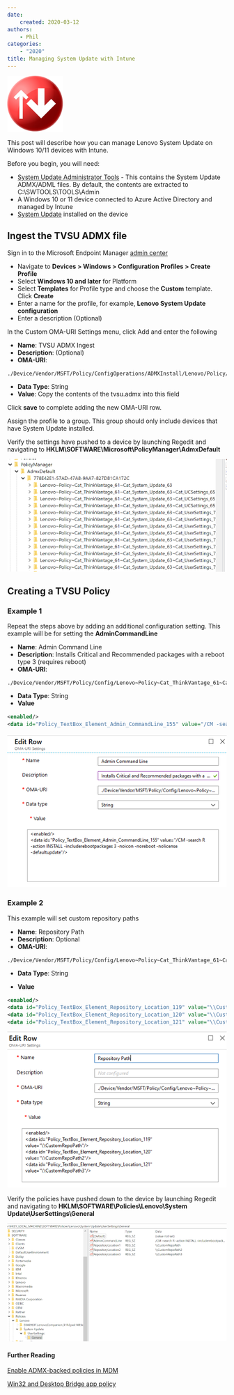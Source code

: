 ```yaml
---
date:
    created: 2020-03-12
authors:
    - Phil
categories:
    - "2020"
title: Managing System Update with Intune
---
```


![System Update Icon](img/2020/manage_su_intune/su.png)

This post will describe how you can manage Lenovo System Update on Windows 10/11 devices with Intune.
<!-- more -->
Before you begin, you will need:

- [System Update Administrator Tools](https://download.lenovo.com/pccbbs/thinkvantage_en/zb59_tvsu_win7_win8_admin59.exe) - This contains the System Update ADMX/ADML files. By default, the contents are extracted to C:\SWTOOLS\TOOLS\Admin
- A Windows 10 or 11 device connected to Azure Active Directory and managed by Intune
- [System Update](https://support.lenovo.com/us/en/solutions/ht037099) installed on the device

## Ingest the TVSU ADMX file

Sign in to the Microsoft Endpoint Manager [admin center](https://endpoint.microsoft.com)

- Navigate to **Devices > Windows > Configuration Profiles > Create Profile**
- Select **Windows 10 and later** for Platform
- Select **Templates** for Profile type and choose the **Custom** template. Click **Create**
- Enter a name for the profile, for example, **Lenovo System Update configuration**
- Enter a description (Optional)

In the Custom OMA-URI Settings menu, click Add and enter the following

- **Name**: TVSU ADMX Ingest
- **Description**: (Optional)
- **OMA-URI**:

```text
./Device/Vendor/MSFT/Policy/ConfigOperations/ADMXInstall/Lenovo/Policy/TVSU
```

- **Data Type**: String
- **Value**: Copy the contents of the tvsu.admx into this field

Click **save** to complete adding the new OMA-URI row.

Assign the profile to a group. This group should only include devices that have System Update installed.

Verify the settings have pushed to a device by launching Regedit and navigating to **HKLM\SOFTWARE\Microsoft\PolicyManager\AdmxDefault**

![Regedit](img/2020/manage_su_intune/image1.jpg)

## Creating a TVSU Policy

### Example 1

Repeat the steps above by adding an additional configuration setting. This example will be for setting the **AdminCommandLine**

- **Name**: Admin Command Line
- **Description**: Installs Critical and Recommended packages with a reboot type 3 (requires reboot)
- **OMA-URI**:

```text
./Device/Vendor/MSFT/Policy/Config/Lenovo~Policy~Cat_ThinkVantage_61~Cat_System_Update_63~Cat_UserSettings_74~Cat_General_78/Policy_Admin_CommandLine_154
```

- **Data Type**: String
- **Value**

```XML
<enabled/>
<data id="Policy_TextBox_Element_Admin_CommandLine_155" value="/CM -search R -action INSTALL -includerebootpackages 3 -noicon -noreboot -nolicense"/>
```

![OMA-URI](img/2020/manage_su_intune/image2.jpg)

### Example 2

This example will set custom repository paths

- **Name**: Repository Path
- **Description**: Optional
- **OMA-URI**:

```text
./Device/Vendor/MSFT/Policy/Config/Lenovo~Policy~Cat_ThinkVantage_61~Cat_System_Update_63~Cat_UserSettings_74~Cat_General_78/Policy_Repository_Location_116
```

- **Data Type**: String

- **Value**

```XML
<enabled/>
<data id="Policy_TextBox_Element_Repository_Location_119" value="\\CustomRepoPath"/>
<data id="Policy_TextBox_Element_Repository_Location_120" value="\\CustomRepoPath2"/>
<data id="Policy_TextBox_Element_Repository_Location_121" value="\\CustomRepoPath3"/>
```

![OMA-URI](img/2020/manage_su_intune/image3.jpg)

Verify the policies have pushed down to the device by launching Regedit and navigating to **HKLM\SOFTWARE\Policies\Lenovo\System Update\UserSettings\General**

![OMA-URI](img/2020/manage_su_intune/image4.jpg)

#### Further Reading

[Enable ADMX-backed policies in MDM](https://docs.microsoft.com/windows/client-management/mdm/enable-admx-backed-policies-in-mdm)

[Win32 and Desktop Bridge app policy](https://docs.microsoft.com/windows/client-management/mdm/win32-and-centennial-app-policy-configuration)
